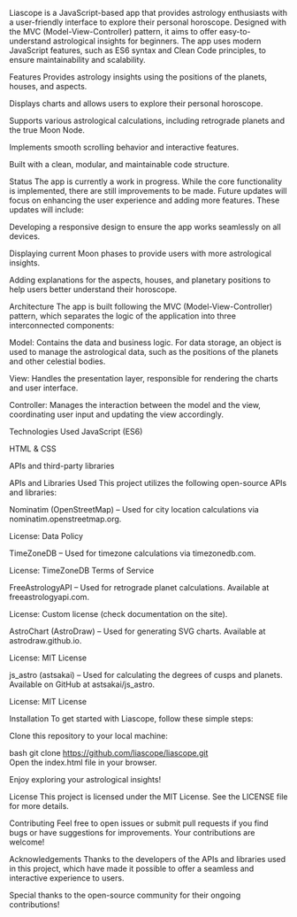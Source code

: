 
Liascope is a JavaScript-based app that provides astrology enthusiasts with a user-friendly interface to explore their personal horoscope. Designed with the MVC (Model-View-Controller) pattern, it aims to offer easy-to-understand astrological insights for beginners. The app uses modern JavaScript features, such as ES6 syntax and Clean Code principles, to ensure maintainability and scalability.

Features
Provides astrology insights using the positions of the planets, houses, and aspects.

Displays charts and allows users to explore their personal horoscope.

Supports various astrological calculations, including retrograde planets and the true Moon Node.

Implements smooth scrolling behavior and interactive features.

Built with a clean, modular, and maintainable code structure.

Status
The app is currently a work in progress. While the core functionality is implemented, there are still improvements to be made. Future updates will focus on enhancing the user experience and adding more features. These updates will include:

Developing a responsive design to ensure the app works seamlessly on all devices.

Displaying current Moon phases to provide users with more astrological insights.

Adding explanations for the aspects, houses, and planetary positions to help users better understand their horoscope.

Architecture
The app is built following the MVC (Model-View-Controller) pattern, which separates the logic of the application into three interconnected components:

Model: Contains the data and business logic. For data storage, an object is used to manage the astrological data, such as the positions of the planets and other celestial bodies.

View: Handles the presentation layer, responsible for rendering the charts and user interface.

Controller: Manages the interaction between the model and the view, coordinating user input and updating the view accordingly.

Technologies Used
JavaScript (ES6)

HTML & CSS

APIs and third-party libraries

APIs and Libraries Used
This project utilizes the following open-source APIs and libraries:

Nominatim (OpenStreetMap) – Used for city location calculations via nominatim.openstreetmap.org.

License: Data Policy

TimeZoneDB – Used for timezone calculations via timezonedb.com.

License: TimeZoneDB Terms of Service

FreeAstrologyAPI – Used for retrograde planet calculations. Available at freeastrologyapi.com.

License: Custom license (check documentation on the site).

AstroChart (AstroDraw) – Used for generating SVG charts. Available at astrodraw.github.io.

License: MIT License

js_astro (astsakai) – Used for calculating the degrees of cusps and planets. Available on GitHub at astsakai/js_astro.

License: MIT License


Installation
To get started with Liascope, follow these simple steps:

Clone this repository to your local machine:

bash
git clone https://github.com/liascope/liascope.git  
Open the index.html file in your browser.

Enjoy exploring your astrological insights!

License
This project is licensed under the MIT License. See the LICENSE file for more details.

Contributing
Feel free to open issues or submit pull requests if you find bugs or have suggestions for improvements. Your contributions are welcome!

Acknowledgements
Thanks to the developers of the APIs and libraries used in this project, which have made it possible to offer a seamless and interactive experience to users.

Special thanks to the open-source community for their ongoing contributions!
